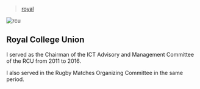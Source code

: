 > [royal](./)

![rcu](/profile/education/photos/it-day.png)

## Royal College Union

I served as the Chairman of the ICT Advisory and Management Committee of the RCU from 2011 to 2016.

I also served in the Rugby Matches Organizing Committee in the same period.
